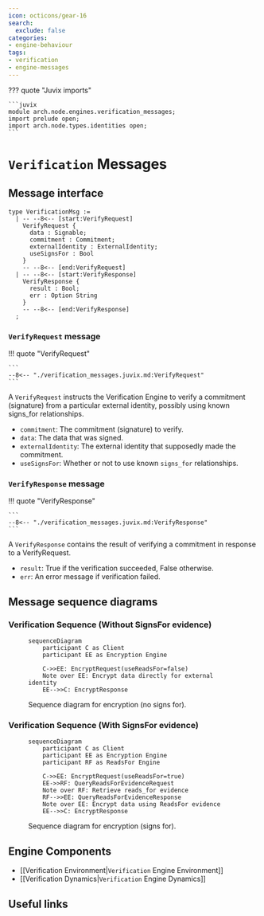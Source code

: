 ```yaml
---
icon: octicons/gear-16
search:
  exclude: false
categories:
- engine-behaviour
tags:
- verification
- engine-messages
---
```


??? quote "Juvix imports"

    ```juvix
    module arch.node.engines.verification_messages;
    import prelude open;
    import arch.node.types.identities open;
    ```

# `Verification` Messages

## Message interface

<!-- --8<-- [start:VerificationMsg] -->
```juvix
type VerificationMsg :=
  | -- --8<-- [start:VerifyRequest]
    VerifyRequest {
      data : Signable;
      commitment : Commitment;
      externalIdentity : ExternalIdentity;
      useSignsFor : Bool
    }
    -- --8<-- [end:VerifyRequest]
  | -- --8<-- [start:VerifyResponse]
    VerifyResponse {
      result : Bool;
      err : Option String
    }
    -- --8<-- [end:VerifyResponse]
  ;
```
<!-- --8<-- [end:VerificationMsg] -->

### `VerifyRequest` message

!!! quote "VerifyRequest"

    ```
    --8<-- "./verification_messages.juvix.md:VerifyRequest"
    ```

A `VerifyRequest` instructs the Verification Engine to verify a commitment (signature) from a particular external identity, possibly using known signs_for relationships.

- `commitment`: The commitment (signature) to verify.
- `data`: The data that was signed.
- `externalIdentity`: The external identity that supposedly made the commitment.
- `useSignsFor`: Whether or not to use known `signs_for` relationships.

### `VerifyResponse` message

!!! quote "VerifyResponse"

    ```
    --8<-- "./verification_messages.juvix.md:VerifyResponse"
    ```

A `VerifyResponse` contains the result of verifying a commitment in response to a VerifyRequest.

- `result`: True if the verification succeeded, False otherwise.
- `err`: An error message if verification failed.

## Message sequence diagrams

### Verification Sequence (Without SignsFor evidence)

<!-- --8<-- [start:message-sequence-diagram-no-signs-for] -->
<figure markdown="span">

```mermaid
sequenceDiagram
    participant C as Client
    participant EE as Encryption Engine

    C->>EE: EncryptRequest(useReadsFor=false)
    Note over EE: Encrypt data directly for external identity
    EE-->>C: EncryptResponse
```

<figcaption markdown="span">
Sequence diagram for encryption (no signs for).
</figcaption>
</figure>
<!-- --8<-- [end:message-sequence-diagram-no-signs-for] -->

### Verification Sequence (With SignsFor evidence)

<!-- --8<-- [start:message-sequence-diagram-signs-for] -->
<figure markdown="span">

```mermaid
sequenceDiagram
    participant C as Client
    participant EE as Encryption Engine
    participant RF as ReadsFor Engine

    C->>EE: EncryptRequest(useReadsFor=true)
    EE->>RF: QueryReadsForEvidenceRequest
    Note over RF: Retrieve reads_for evidence
    RF-->>EE: QueryReadsForEvidenceResponse
    Note over EE: Encrypt data using ReadsFor evidence
    EE-->>C: EncryptResponse
```

<figcaption markdown="span">
Sequence diagram for encryption (signs for).
</figcaption>
</figure>
<!-- --8<-- [end:message-sequence-diagram-signs-for] -->

## Engine Components

- [[Verification Environment|`Verification` Engine Environment]]
- [[Verification Dynamics|`Verification` Engine Dynamics]]

## Useful links

